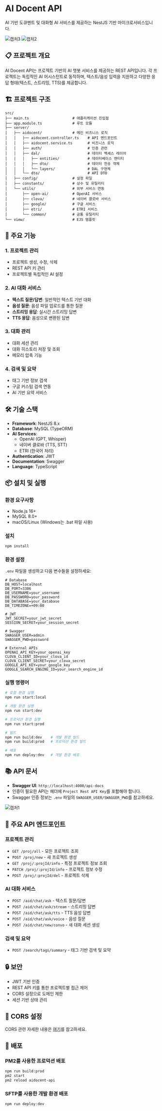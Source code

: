 # AI Docent API

AI 기반 도큐멘트 및 대화형 AI 서비스를 제공하는 NestJS 기반 마이크로서비스입니다.

![캡처3](./readme/sample02.png)
![캡처2](./readme/sample01.png)

## 📋 프로젝트 개요

AI Docent API는 프로젝트 기반의 AI 챗봇 서비스를 제공하는 REST API입니다. 각 프로젝트는 독립적인 AI 어시스턴트로 동작하며, 텍스트/음성 입력을 지원하고 다양한 응답 형태(텍스트, 스트리밍, TTS)를 제공합니다.

## 🏗️ 프로젝트 구조

```
src/
├── main.ts                    # 애플리케이션 진입점
├── app.module.ts              # 루트 모듈
├── server/
│   ├── aidocent/              # 메인 비즈니스 로직
│   │   ├── aidocent.controller.ts    # API 엔드포인트
│   │   ├── aidocent.service.ts       # 비즈니스 로직
│   │   ├── auth/                     # 인증 관련
│   │   ├── dal/                      # 데이터 액세스 레이어
│   │   │   ├── entities/             # 데이터베이스 엔티티
│   │   │   ├── dto/                  # 데이터 전송 객체
│   │   │   └── layers/               # DAL 구현체
│   │   └── dto/                      # API DTO
│   ├── config/                # 설정 파일
│   ├── constants/             # 상수 및 유틸리티
│   └── utils/                 # 외부 서비스 연동
│       ├── open-ai/           # OpenAI 서비스
│       ├── clova/             # 네이버 클로바 서비스
│       ├── google/            # 구글 서비스
│       ├── etri/              # ETRI 서비스
│       └── common/            # 공통 유틸리티
└── view/                      # EJS 템플릿
```

## 🚀 주요 기능

### 1. 프로젝트 관리
- 프로젝트 생성, 수정, 삭제
- REST API 키 관리
- 프로젝트별 독립적인 AI 설정

### 2. AI 대화 서비스
- **텍스트 질문/답변**: 일반적인 텍스트 기반 대화
- **음성 질문**: 음성 파일 업로드를 통한 질문
- **스트리밍 응답**: 실시간 스트리밍 답변
- **TTS 응답**: 음성으로 변환된 답변

### 3. 대화 관리
- 대화 세션 관리
- 대화 히스토리 저장 및 조회
- 메모리 압축 기능

### 4. 검색 및 요약
- 태그 기반 정보 검색
- 구글 커스텀 검색 연동
- AI 기반 요약 서비스

## 🛠️ 기술 스택

- **Framework**: NestJS 8.x
- **Database**: MySQL (TypeORM)
- **AI Services**: 
  - OpenAI (GPT, Whisper)
  - 네이버 클로바 (TTS, STT)
  - ETRI (한국어 처리)
- **Authentication**: JWT
- **Documentation**: Swagger
- **Language**: TypeScript

## 📦 설치 및 실행

### 환경 요구사항
- Node.js 16+
- MySQL 8.0+
- macOS/Linux (Windows는 .bat 파일 사용)

### 설치
```bash
npm install
```

### 환경 설정
`.env` 파일을 생성하고 다음 변수들을 설정하세요:

```env
# Database
DB_HOST=localhost
DB_PORT=3306
DB_USERNAME=your_username
DB_PASSWORD=your_password
DB_DATABASE=your_database
DB_TIMEZONE=+09:00

# JWT
JWT_SECRET=your_jwt_secret
SESSION_SECRET=your_session_secret

# Swagger
SWAGGER_USER=admin
SWAGGER_PWD=password

# External APIs
OPENAI_API_KEY=your_openai_key
CLOVA_CLIENT_ID=your_clova_id
CLOVA_CLIENT_SECRET=your_clova_secret
GOOGLE_API_KEY=your_google_key
GOOGLE_SEARCH_ENGINE_ID=your_search_engine_id
```

### 실행 명령어

```bash
# 로컬 환경 실행
npm run start:local

# 개발 환경 실행
npm run start:dev

# 프로덕션 환경 실행
npm run start:prod

# 빌드
npm run build:dev    # 개발 환경 빌드
npm run build:prod   # 프로덕션 환경 빌드

# 배포
npm run deploy:dev   # 개발 환경 배포
```

## 📚 API 문서

- **Swagger UI**: `http://localhost:4000/api-docs`
- 인증이 필요한 API는 헤더에 `Project Rest API Key`를 포함해야 합니다.
- Swagger 인증 정보는 `.env` 파일의 `SWAGGER_USER/SWAGGER_PWD`를 참고하세요.

![캡처1](./readme/swagger.png)

## 🔧 주요 API 엔드포인트

### 프로젝트 관리
- `GET /proj/all` - 모든 프로젝트 조회
- `POST /proj/new` - 새 프로젝트 생성
- `GET /proj/:projId/info` - 특정 프로젝트 정보 조회
- `PATCH /proj/:projId/info` - 프로젝트 정보 수정
- `POST /proj/:projId/del` - 프로젝트 삭제

### AI 대화 서비스
- `POST /aid/chat/ask` - 텍스트 질문/답변
- `POST /aid/chat/ask/stream` - 스트리밍 답변
- `POST /aid/chat/ask/tts` - TTS 음성 답변
- `POST /aid/chat/ask/voice` - 음성 질문
- `POST /aid/chat/new/convo` - 새 대화 세션 생성

### 검색 및 요약
- `POST /search/tags/summary` - 태그 기반 검색 및 요약

## 🔒 보안

- JWT 기반 인증
- REST API 키를 통한 프로젝트별 접근 제어
- CORS 설정으로 도메인 제한
- 세션 기반 상태 관리

## 📝 CORS 설정

CORS 관련 자세한 내용은 [여기](https://inpa.tistory.com/entry/AXIOS-%F0%9F%93%9A-CORS-%EC%BF%A0%ED%82%A4-%EC%A0%84%EC%86%A1withCredentials-%EC%98%B5%EC%85%98)를 참고하세요.

## 🚀 배포

### PM2를 사용한 프로덕션 배포
```bash
npm run build:prod
pm2 start
pm2 reload aidocent-api
```

### SFTP를 사용한 개발 환경 배포
```bash
npm run deploy:dev
```

